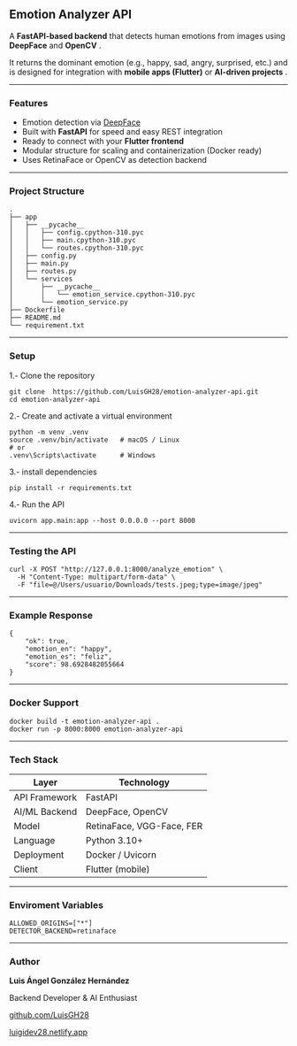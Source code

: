 ## Emotion Analyzer API

A **FastAPI-based backend** that detects human emotions from images using **DeepFace** and  **OpenCV** .

It returns the dominant emotion (e.g., happy, sad, angry, surprised, etc.) and is designed for integration with **mobile apps (Flutter)** or  **AI-driven projects** .

---

### Features

* Emotion detection via [DeepFace](https://github.com/serengil/deepface)
* Built with **FastAPI** for speed and easy REST integration
* Ready to connect with your **Flutter frontend**
* Modular structure for scaling and containerization (Docker ready)
* Uses RetinaFace or OpenCV as detection backend

---

### Project Structure

```
.
├── app
│   ├── __pycache__
│   │   ├── config.cpython-310.pyc
│   │   ├── main.cpython-310.pyc
│   │   └── routes.cpython-310.pyc
│   ├── config.py
│   ├── main.py
│   ├── routes.py
│   └── services
│       ├── __pycache__
│       │   └── emotion_service.cpython-310.pyc
│       └── emotion_service.py
├── Dockerfile
├── README.md
└── requirement.txt
```

---

### Setup

1.- Clone the repository

```
git clone  https://github.com/LuisGH28/emotion-analyzer-api.git
cd emotion-analyzer-api
```

2.- Create and activate a virtual environment

```
python -m venv .venv
source .venv/bin/activate   # macOS / Linux
# or
.venv\Scripts\activate      # Windows
```

3.- install dependencies

```
pip install -r requirements.txt
```

4.- Run the API

```
uvicorn app.main:app --host 0.0.0.0 --port 8000
```

---

### Testing the API

```
curl -X POST "http://127.0.0.1:8000/analyze_emotion" \
  -H "Content-Type: multipart/form-data" \
  -F "file=@/Users/usuario/Downloads/tests.jpeg;type=image/jpeg"
```

---

### Example Response

```
{
    "ok": true,
    "emotion_en": "happy",
    "emotion_es": "feliz",
    "score": 98.6928482055664
}
```

---

### Docker Support

```
docker build -t emotion-analyzer-api .
docker run -p 8000:8000 emotion-analyzer-api
```

---

### Tech Stack

| Layer         | Technology                |
| ------------- | ------------------------- |
| API Framework | FastAPI                   |
| AI/ML Backend | DeepFace, OpenCV          |
| Model         | RetinaFace, VGG-Face, FER |
| Language      | Python 3.10+              |
| Deployment    | Docker / Uvicorn          |
| Client        | Flutter (mobile)          |

---

### Enviroment Variables

```
ALLOWED_ORIGINS=["*"]
DETECTOR_BACKEND=retinaface
```

---

### Author

**Luis Ángel González Hernández**

Backend Developer & AI Enthusiast

 [github.com/LuisGH28](https://github.com/LuisGH28)

 [luigidev28.netlify.app](https://luigidev28.netlify.app)
